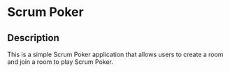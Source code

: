 # Scrum Poker

## Description
This is a simple Scrum Poker application that allows users to create a room and join a room to play Scrum Poker.